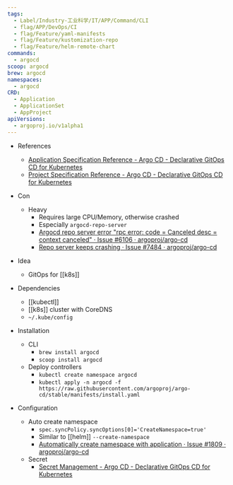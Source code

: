 ```yaml
---
tags:
  - Label/Industry-工业科学/IT/APP/Command/CLI
  - flag/APP/DevOps/CI
  - flag/Feature/yaml-manifests
  - flag/Feature/kustomization-repo
  - flag/Feature/helm-remote-chart
commands:
  - argocd
scoop: argocd
brew: argocd
namespaces:
  - argocd
CRD:
  - Application
  - ApplicationSet
  - AppProject
apiVersions:
  - argoproj.io/v1alpha1
---
```


- References
    - [Application Specification Reference - Argo CD - Declarative GitOps CD for Kubernetes](https://argo-cd.readthedocs.io/en/latest/user-guide/application-specification/)
    - [Project Specification Reference - Argo CD - Declarative GitOps CD for Kubernetes](https://argo-cd.readthedocs.io/en/latest/operator-manual/project-specification/)

- Con
    - Heavy
        - Requires large CPU/Memory, otherwise crashed
        - Especially `argocd-repo-server`
        - [Argocd repo server error "rpc error: code = Canceled desc = context canceled" · Issue #6106 · argoproj/argo-cd](https://github.com/argoproj/argo-cd/issues/6106)
        - [Repo server keeps crashing · Issue #7484 · argoproj/argo-cd](https://github.com/argoproj/argo-cd/issues/7484)

- Idea
    - GitOps for [[k8s]]

- Dependencies
    - [[kubectl]]
    - [[k8s]] cluster with CoreDNS
    - `~/.kube/config`

- Installation
    - CLI
        - `brew install argocd`
        - `scoop install argocd`
    - Deploy controllers
        - `kubectl create namespace argocd`
        - `kubectl apply -n argocd -f https://raw.githubusercontent.com/argoproj/argo-cd/stable/manifests/install.yaml`

- Configuration
    - Auto create namespace
        - `spec.syncPolicy.syncOptions[0]='CreateNamespace=true'`
        - Similar to [[helm]] `--create-namespace`
        - [Automatically create namespace with application · Issue #1809 · argoproj/argo-cd](https://github.com/argoproj/argo-cd/issues/1809)
    - Secret
        - [Secret Management - Argo CD - Declarative GitOps CD for Kubernetes](https://argo-cd.readthedocs.io/en/stable/operator-manual/secret-management/)
